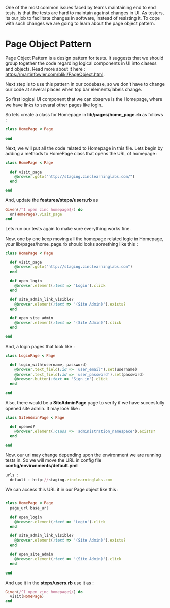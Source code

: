 One of the most common issues faced by teams maintaining end to end tests, is that the tests are hard to maintain against changes in UI.
As testers, its our job to facilitate changes in software, instead of resisting it. To cope with such changes we are going to learn about the page object pattern.

# Page Object Pattern

Page Object Pattern is a design pattern for tests. It suggests that we should group together the code regarding logical components in UI into clasess and objects. Read more about it here : https://martinfowler.com/bliki/PageObject.html.

Next step is to use this pattern in our codebase, so we don't have to change our code at several places when top bar elements/labels change.

So first logical UI component that we can observe is the Homepage, where we have links to sevaral other pages like login.

So lets create a class for Homepage in **lib/pages/home_page.rb** as follows : 

```ruby
class HomePage < Page

end
```



Next, we will put all the code related to Homepage in this file. Lets begin by adding a methods to HomePage class that opens the URL of homepage : 

```ruby
class HomePage < Page

  def visit_page
    @browser.goto("http://staging.zinclearninglabs.com/")
  end

end
```

And, update the **features/steps/users.rb** as 

```ruby
Given(/^I open zinc homepage$/) do
  on(HomePage).visit_page
end

```

Lets run our tests again to make sure everything works fine.

Now, one by one keep moving all the homepage related logic in Homepage, your lib/pages/home_page.rb should looks something like this : 

```ruby
class HomePage < Page

  def visit_page
    @browser.goto("http://staging.zinclearninglabs.com")
  end

  def open_login
    @browser.element(:text => 'Login').click
  end

  def site_admin_link_visible?
    @browser.element(:text => '(Site Admin)').exists?
  end

  def open_site_admin
    @browser.element(:text => '(Site Admin)').click
  end

end
```



And, a login pages that look like : 

```ruby
class LoginPage < Page

  def login_with(username, password)
    @browser.text_field(:id => 'user_email').set(username)
    @browser.text_field(:id => 'user_password').set(password)
    @browser.button(:text => 'Sign in').click
  end
    
end
```



Also, there would be a **SiteAdminPage** page to verify if we have succesfully opened site admin. It may look like :

```ruby
class SiteAdminPage < Page

  def opened?
    @browser.element(:class => 'administration_namespace').exists?
  end

end
```

Now, our url may change depending upon the environment we are running tests in. So we will move the URL in config file **config/environments/default.yml** 

```ruby
urls :
  default : http://staging.zinclearninglabs.com
```

We can access this URL it in our Page object like this : 

```ruby

class HomePage < Page
  page_url base_url

  def open_login
    @browser.element(:text => 'Login').click
  end

  def site_admin_link_visible?
    @browser.element(:text => '(Site Admin)').exists?
  end

  def open_site_admin
    @browser.element(:text => '(Site Admin)').click
  end

end
```

And use it in the **steps/users.rb** use it as :

```ruby
Given(/^I open zinc homepage$/) do
  visit(HomePage)
end
```

